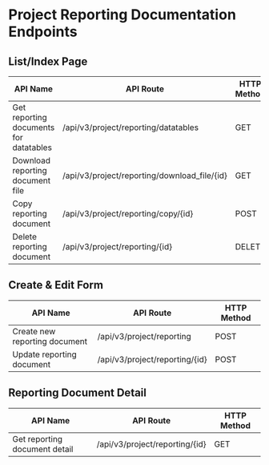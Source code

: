 # Project Reporting Documentation Endpoints

## List/Index Page

| API Name | API Route | HTTP Method |
|----------|-----------|-------------|
| Get reporting documents for datatables | /api/v3/project/reporting/datatables | GET |
| Download reporting document file | /api/v3/project/reporting/download_file/{id} | GET |
| Copy reporting document | /api/v3/project/reporting/copy/{id} | POST |
| Delete reporting document | /api/v3/project/reporting/{id} | DELETE |

## Create & Edit Form

| API Name | API Route | HTTP Method |
|----------|-----------|-------------|
| Create new reporting document | /api/v3/project/reporting | POST |
| Update reporting document | /api/v3/project/reporting/{id} | POST |

## Reporting Document Detail

| API Name | API Route | HTTP Method |
|----------|-----------|-------------|
| Get reporting document detail | /api/v3/project/reporting/{id} | GET |
